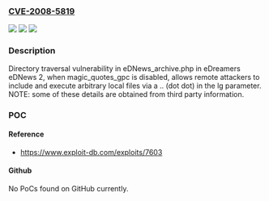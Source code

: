 ### [CVE-2008-5819](https://cve.mitre.org/cgi-bin/cvename.cgi?name=CVE-2008-5819)
![](https://img.shields.io/static/v1?label=Product&message=n%2Fa&color=blue)
![](https://img.shields.io/static/v1?label=Version&message=n%2Fa&color=blue)
![](https://img.shields.io/static/v1?label=Vulnerability&message=n%2Fa&color=brighgreen)

### Description

Directory traversal vulnerability in eDNews_archive.php in eDreamers eDNews 2, when magic_quotes_gpc is disabled, allows remote attackers to include and execute arbitrary local files via a .. (dot dot) in the lg parameter.  NOTE: some of these details are obtained from third party information.

### POC

#### Reference
- https://www.exploit-db.com/exploits/7603

#### Github
No PoCs found on GitHub currently.

